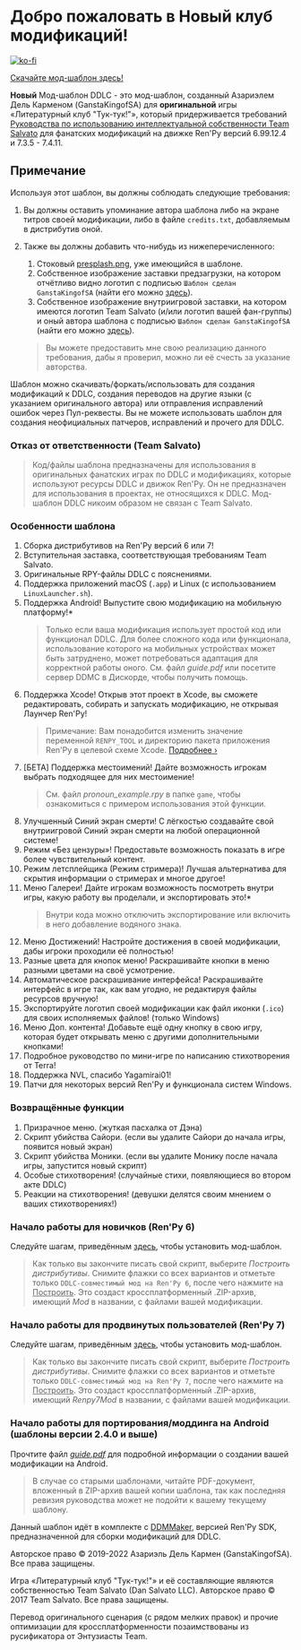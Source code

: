 # Добро пожаловать в Новый клуб модификаций!

[![ko-fi](https://www.ko-fi.com/img/githubbutton_sm.svg)](https://ko-fi.com/K3K22K8SU)

[<u>Скачайте мод-шаблон здесь!</u>](https://github.com/GanstaKingofSA/DDLCModTemplate2.0/releases/3.0.1)

**Новый** Мод-шаблон DDLC - это мод-шаблон, созданный Азариэлем Дель Карменом (GanstaKingofSA) для **оригинальной** игры «Литературный клуб "Тук-тук!"», который придерживается требований [Руководства по использованию интеллектуальной собственности Team Salvato](http://teamsalvato.com/ip-guidelines/) для фанатских модификаций на движке Ren'Py версий 6.99.12.4 и 7.3.5 - 7.4.11.

## Примечание
Используя этот шаблон, вы должны соблюдать следующие требования:
1. Вы должны оставить упоминание автора шаблона либо на экране титров своей модификации, либо в файле `credits.txt`, добавляемым в дистрибутив оной.
2. Также вы должны добавить что-нибудь из нижеперечисленного:
   
   1. Стоковый [presplash.png](game/presplash.png), уже имеющийся в шаблоне.
   2. Собственное изображение заставки предзагрузки, на котором отчётливо видно логотип с подписью `Шаблон сделан GanstaKingofSA` (найти его можно [здесь](.github/IMAGES/TemplateMadeLogo.png)).
   3. Собственное изображение внутриигровой заставки, на котором имеются логотип Team Salvato (и/или логотип вашей фан-группы) и оный автора шаблона с подписью `Шаблон сделан GanstaKingofSA` (найти его можно [здесь](.github/IMAGES/TemplateMadeLogo.png)).
   > Вы можете предоставить мне свою реализацию данного требования, дабы я проверил, можно ли её счесть за указание авторства.

Шаблон можно скачивать/форкать/использовать для создания модификаций к DDLC, создания переводов на другие языки (с указанием оригинального автора) или отправления исправлений ошибок через Пул-реквесты. Вы не можете использовать шаблон для создания неофициальных патчеров, исправлений и прочего для DDLC.

### Отказ от ответственности (Team Salvato)
> Код/файлы шаблона предназначены для использования в оригинальных фанатских играх по DDLC и модификациях, которые используют ресурсы DDLC и движок Ren'Py. Он не предназначен для использования в проектах, не относящихся к DDLC. 
Мод-шаблон DDLC никоим образом не связан с Team Salvato.

### Особенности шаблона
1. Сборка дистрибутивов на Ren'Py версий 6 или 7!
2. Вступительная заставка, соответствующая требованиям Team Salvato.
3. Оригинальные RPY-файлы DDLC с пояснениями.
5. Поддержка приложений macOS (`.app`) и Linux (с использованием `LinuxLauncher.sh`).
6. Поддержка Android! Выпустите свою модификацию на мобильную платформу!\*
    > Только если ваша модификация использует простой код или функционал DDLC. Для более сложного кода или функционала, использование которого на мобильных устройствах может быть затруднено, может потребоваться адаптация для корректной работы оного. См. файл *guide.pdf* или посетите сервер DDMC в Дискорде, чтобы получить помощь.
7. Поддержка Xcode! Открыв этот проект в Xcode, вы сможете редактировать, собирать и запускать модификацию, не открывая Лаунчер Ren'Py!
    > Примечание: Вам понадобится изменить значение переменной `RENPY_TOOL` и директорию пакета приложения Ren'Py в целевой схеме Xcode. [Подробнее &rsaquo;](XCODE.md)
8. [БЕТА] Поддержка местоимений! Дайте возможность игрокам выбрать подходящее для них местоимение!
    > См. файл *pronoun_example.rpy* в папке `game`, чтобы ознакомиться с примером использования этой функции.
9. Улучшенный Синий экран смерти! С лёгкостью создавайте свой внутриигровой Синий экран смерти на любой операционной системе!
10. Режим «Без цензуры»! Предоставьте возможность показать в игре более чувствительный контент.
11. Режим летсплейщика (Режим стримера)! Лучшая альтернатива для скрытия информации о стримерах и многое другое!
12. Меню Галереи! Дайте игрокам возможность посмотреть внутри игры, какую работу вы проделали, и экспортировать это!\*
    > Внутри кода можно отключить экспортирование или включить в него добавление водяного знака.
13. Меню Достижений! Настройте достижения в своей модификации, дабы игроки проходили её полностью!
14. Разные цвета для кнопок меню! Раскрашивайте кнопки в меню разными цветами на своё усмотрение.
15. Автоматическое раскрашивание интерфейса! Раскрашивайте интерфейс в игре так, как вам угодно, не редактируя файлы ресурсов вручную!
16. Экспортируйте логотип своей модификации как файл иконки (`.ico`) для своих исполняемых файлов! (только Windows)
17. Меню Доп. контента! Добавьте ещё одну кнопку в свою игру, которая будет открывать меню с другими дополнительными кнопками!
17. Подробное руководство по мини-игре по написанию стихотворения от Terra!
18. Поддержка NVL, спасибо Yagamirai01!
19. Патчи для некоторых версий Ren'Py и функционала систем Windows.

### Возвращённые функции
1. Призрачное меню. (жуткая пасхалка от Дэна)
2. Скрипт убийства Сайори. (если вы удалите Сайори до начала игры, появится новый экран)
3. Скрипт убийства Моники. (если вы удалите Монику после начала игры, запустится новый скрипт)
4. Особые стихотворения! (случайные стихи, появляющиеся во втором акте DDLC)
5. Реакции на стихотворения! (девушки делятся своим мнением о ваших стихотворениях!)

### Начало работы для новичков (Ren'Py 6)
Следуйте шагам, приведённым [здесь](https://ganstakingofsa.github.io/information/guides/Installing-the-Mod-Template-Legacy.html), чтобы установить мод-шаблон.
> Как только вы закончите писать свой скрипт, выберите *Построить дистрибутивы*. Снимите флажки со всех вариантов и отметьте только `DDLC-совместимый мод на Ren'Py 6`, после чего нажмите на <u>Построить</u>. Это создаст кроссплатформенный .ZIP-архив, имеющий *Mod* в названии, с файлами вашей модификации.

### Начало работы для продвинутых пользователей (Ren'Py 7)
Следуйте шагам, приведённым [здесь](https://ganstakingofsa.github.io/information/guides/Installing-the-Mod-Template-Recent.html), чтобы установить мод-шаблон.
> Как только вы закончите писать свой скрипт, выберите *Построить дистрибутивы*. Снимите флажки со всех вариантов и отметьте только `DDLC-совместимый мод на Ren'Py 7`, после чего нажмите на <u>Построить</u>. Это создаст кроссплатформенный .ZIP-архив, имеющий *Renpy7Mod* в названии, с файлами вашей модификации.

### Начало работы для портирования/моддинга на Android (шаблоны версии 2.4.0 и выше)
Прочтите файл [*guide.pdf*](guide.pdf) для подробной информации о создании вашей модификации на Android.
> В случае со старыми шаблонами, читайте PDF-документ, вложенный в ZIP-архив вашей копии шаблона, так как последняя ревизия руководства может не подойти к вашему текущему шаблону.

Данный шаблон идёт в комплекте с [DDMMaker](https://github.com/GanstaKingofSA/DDLC-ModMaker/releases), версией Ren'Py SDK, предназначенной для сборки модификаций для DDLC.

Авторское право © 2019-2022 Азариэль Дель Кармен (GanstaKingofSA). Все права защищены.

Игра «Литературный клуб "Тук-тук!"» и её составляющие являются собственностью Team Salvato (Dan Salvato LLC). Авторское право © 2017 Team Salvato. Все права защищены.

Перевод оригинального сценария (с рядом мелких правок) и прочие оптимизации для кроссплатформенности позаимствованы из русификатора от Энтузиасты Team.
